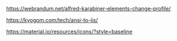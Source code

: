 https://webrandum.net/alfred-karabiner-elements-change-profile/

https://kyogom.com/tech/ansi-to-jis/

https://material.io/resources/icons/?style=baseline